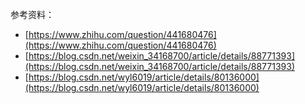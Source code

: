 



参考资料：

- [https://www.zhihu.com/question/441680476](https://www.zhihu.com/question/441680476)
- [https://blog.csdn.net/weixin_34168700/article/details/88771393](https://blog.csdn.net/weixin_34168700/article/details/88771393)
- [https://blog.csdn.net/wyl6019/article/details/80136000](https://blog.csdn.net/wyl6019/article/details/80136000)





